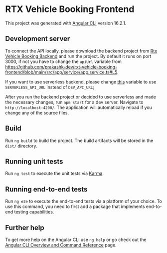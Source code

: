 # RTX Vehicle Booking Frontend

This project was generated with [Angular CLI](https://github.com/angular/angular-cli) version 16.2.1.

## Development server

To connect the API locally, please download the backend project from [Rtx Vehicle Booking Backend](https://github.com/prakashk-dev/rxt-vehicle-booking-backend) and run the project. By default it runs on port 3000, if not you have to change the `apiUrl` variable from https://github.com/prakashk-dev/rxt-vehicle-booking-frontend/blob/main/src/app/service/app.service.ts#L5.

If you want to use serverless backend, please change [this](https://github.com/prakashk-dev/rxt-vehicle-booking-frontend/blob/main/src/app/service/app.service.ts#L12) variable to use `SERVERLESS_API_URL` instead of `DEV_API_URL`;

After you run the backend project or decided to use serverless and made the necessary changes, run `npm start` for a dev server. Navigate to `http://localhost:4200/`. The application will automatically reload if you change any of the source files.

## Build

Run `ng build` to build the project. The build artifacts will be stored in the `dist/` directory.

## Running unit tests

Run `ng test` to execute the unit tests via [Karma](https://karma-runner.github.io).

## Running end-to-end tests

Run `ng e2e` to execute the end-to-end tests via a platform of your choice. To use this command, you need to first add a package that implements end-to-end testing capabilities.

## Further help

To get more help on the Angular CLI use `ng help` or go check out the [Angular CLI Overview and Command Reference](https://angular.io/cli) page.
